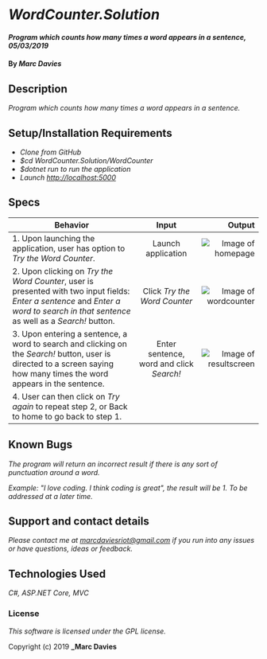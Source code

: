 # _WordCounter.Solution_

#### _Program which counts how many times a word appears in a sentence, 05/03/2019_

#### By _**Marc Davies**_

## Description

_Program which counts how many times a word appears in a sentence._

## Setup/Installation Requirements

* _Clone from GitHub_
* _$cd WordCounter.Solution/WordCounter_
* _$dotnet run to run the application_
* _Launch [http://localhost:5000](http://localhost:5000)_

## Specs

| Behavior | Input | Output |
| ------------- |:-------------:| -----:|
| 1. Upon launching the application, user has option to *Try the Word Counter*. | Launch application | ![Image of homepage](https://i.imgur.com/C6aKRf6.png) |
| 2. Upon clicking on *Try the Word Counter*, user is presented with two input fields: *Enter a sentence* and *Enter a word to search in that sentence* as well as a *Search!* button. | Click *Try the Word Counter* | ![Image of wordcounter](https://i.imgur.com/tyjaVn1.png) |
| 3. Upon entering a sentence, a word to search and clicking on the *Search!* button, user is directed to a screen saying how many times the word appears in the sentence. | Enter sentence, word and click *Search!* | ![Image of resultscreen](https://i.imgur.com/MJvr9Yr.png) |
| 4. User can then click on *Try again* to repeat step 2, or Back to home to go back to step 1. | | |

## Known Bugs

_The program will return an incorrect result if there is any sort of punctuation around a word._

_Example: "I love coding. I think coding is great", the result will be 1. To be addressed at a later time._

## Support and contact details

_Please contact me at marcdaviesriot@gmail.com if you run into any issues or have questions, ideas or feedback._

## Technologies Used

_C#, ASP.NET Core, MVC_

### License

*This software is licensed under the GPL license.*

Copyright (c) 2019 **_Marc Davies**
